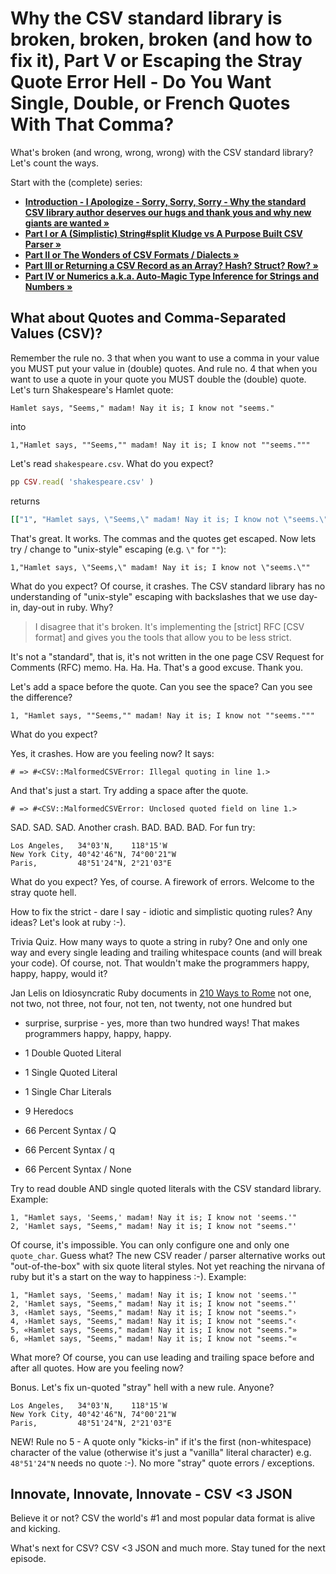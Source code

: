 # Why the CSV standard library is broken, broken, broken (and how to fix it), Part V or Escaping the Stray Quote Error Hell - Do You Want Single, Double, or French Quotes With That Comma?

What's broken (and wrong, wrong, wrong) with the CSV standard library? Let's count the ways.


Start with the (complete) series:
- **[Introduction - I Apologize - Sorry, Sorry, Sorry - Why the standard CSV library author deserves our hugs and thank yous and why new giants are wanted »](sorry-sorry-sorry.md)**
- **[Part I or A (Simplistic) String#split Kludge vs A Purpose Built CSV Parser »](why-the-csv-stdlib-is-broken.md)**
- **[Part II or The Wonders of CSV Formats / Dialects »](csv-formats.md)**
- **[Part III or Returning a CSV Record as an Array? Hash? Struct? Row? »](csv-array-hash-struct.md)**
- **[Part IV or Numerics a.k.a. Auto-Magic Type Inference for Strings and Numbers »](csv-numerics.md)**



## What about Quotes and Comma-Separated Values (CSV)?


Remember the rule no. 3 that
when you want to use a comma in your value
you MUST put your value in (double) quotes.
And rule no. 4 that when you want to use a quote in your quote
you MUST double the (double) quote.
Let's turn Shakespeare's Hamlet quote:

```
Hamlet says, "Seems," madam! Nay it is; I know not "seems."
```

into 

```
1,"Hamlet says, ""Seems,"" madam! Nay it is; I know not ""seems."""
```


Let's read `shakespeare.csv`. What do you expect?

``` ruby
pp CSV.read( 'shakespeare.csv' )
```

returns

``` ruby
[["1", "Hamlet says, \"Seems,\" madam! Nay it is; I know not \"seems.\""]]
```

That's great. It works. The commas and the quotes get escaped.
Now lets try / change to "unix-style" escaping (e.g. `\"` for `""`):

```
1,"Hamlet says, \"Seems,\" madam! Nay it is; I know not \"seems.\""
```

What do you expect? Of course, it crashes.
The CSV standard library has no understanding
of "unix-style" escaping with backslashes
that we use day-in, day-out in ruby.
Why?

> I disagree that it's broken. It's implementing the [strict] RFC [CSV format]
> and gives you the tools that allow you to be less strict.

It's not a "standard", that is, it's not written in the one page CSV Request for Comments (RFC) memo. Ha. Ha. Ha. That's a good excuse. Thank you.


Let's add a space before the quote. Can you see the space?
Can you see the difference?

```
1, "Hamlet says, ""Seems,"" madam! Nay it is; I know not ""seems."""
```

What do you expect?

Yes, it crashes. How are you feeling now? It says:

```
# => #<CSV::MalformedCSVError: Illegal quoting in line 1.>
```

And that's just a start. Try adding a space after the quote.

```
# => #<CSV::MalformedCSVError: Unclosed quoted field on line 1.>
```

SAD. SAD. SAD. Another crash. BAD. BAD. BAD. For fun try:

```
Los Angeles,   34°03'N,    118°15'W
New York City, 40°42'46"N, 74°00'21"W
Paris,         48°51'24"N, 2°21'03"E
```

What do you expect? Yes, of course. A firework of errors.
Welcome to the stray quote hell.


How to fix the strict - dare I say - idiotic and simplistic quoting rules? Any ideas?
Let's look at ruby :-).

Trivia Quiz. How many ways to quote a string in ruby? One and only one way and
every single leading and trailing whitespace counts (and will break your code).
Of course, not. That wouldn't make the programmers happy, happy, happy, would it?


Jan Lelis on Idiosyncratic Ruby
documents in [210 Ways to Rome](https://idiosyncratic-ruby.com/15-207-ways-to-rome.html)
not one, not two, not three,
not four, not ten, not twenty, not one hundred but
- surprise, surprise -
yes, more than two hundred ways!
That makes programmers happy, happy, happy.

- 1 Double Quoted Literal
- 1 Single Quoted Literal
- 1 Single Char Literals
- 9 Heredocs
- 66 Percent Syntax / Q
- 66 Percent Syntax / q
- 66 Percent Syntax / None


Try to read double AND single quoted literals with
the CSV standard library. Example:

```
1, "Hamlet says, 'Seems,' madam! Nay it is; I know not 'seems.'"
2, 'Hamlet says, "Seems," madam! Nay it is; I know not "seems."'
```

Of course, it's impossible. You can only configure one and only one `quote_char`.
Guess what? The new CSV reader / parser alternative
works out "out-of-the-box" with six quote literal styles. Not yet
reaching the nirvana of ruby but it's a start on the way to happiness :-).
Example:


```
1, "Hamlet says, 'Seems,' madam! Nay it is; I know not 'seems.'"
2, 'Hamlet says, "Seems," madam! Nay it is; I know not "seems."'
3, ‹Hamlet says, "Seems," madam! Nay it is; I know not "seems."›
4, ›Hamlet says, "Seems," madam! Nay it is; I know not "seems."‹
5, «Hamlet says, "Seems," madam! Nay it is; I know not "seems."»
6, »Hamlet says, "Seems," madam! Nay it is; I know not "seems."«
```

What more?
Of course, you can use leading and trailing space before and
after all quotes.
How are you feeling now?



Bonus. Let's fix un-quoted "stray" hell with a new rule. Anyone?

```
Los Angeles,   34°03'N,    118°15'W
New York City, 40°42'46"N, 74°00'21"W
Paris,         48°51'24"N, 2°21'03"E
```

NEW! Rule no 5 -
A quote only "kicks-in" if it's the first (non-whitespace) character of the value
(otherwise it's just a "vanilla" literal character) e.g. `48°51'24"N`
needs no quote :-).  No more "stray" quote errors / exceptions.



## Innovate, Innovate, Innovate -  CSV <3 JSON

Believe it or not? CSV
the world's #1 and most popular data format
is alive and kicking.

What's next for CSV? CSV <3 JSON and much more.
Stay tuned for the next episode.
